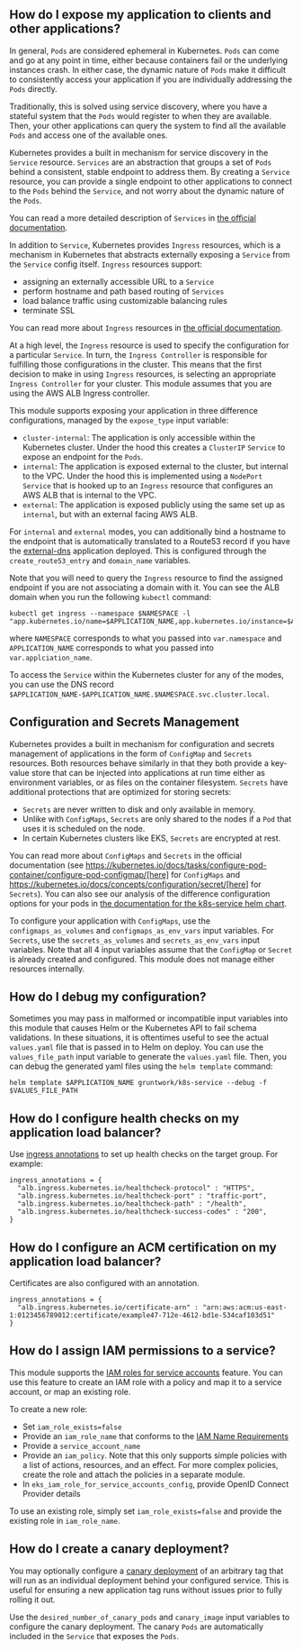 ## How do I expose my application to clients and other applications?

In general, `Pods` are considered ephemeral in Kubernetes. `Pods` can come and go at any point in time, either because
containers fail or the underlying instances crash. In either case, the dynamic nature of `Pods` make it difficult to
consistently access your application if you are individually addressing the `Pods` directly.

Traditionally, this is solved using service discovery, where you have a stateful system that the `Pods` would register
to when they are available. Then, your other applications can query the system to find all the available `Pods` and
access one of the available ones.

Kubernetes provides a built in mechanism for service discovery in the `Service` resource. `Services` are an abstraction
that groups a set of `Pods` behind a consistent, stable endpoint to address them. By creating a `Service` resource, you
can provide a single endpoint to other applications to connect to the `Pods` behind the `Service`, and not worry about
the dynamic nature of the `Pods`.

You can read a more detailed description of `Services` in [the official
documentation](https://kubernetes.io/docs/concepts/services-networking/service/).

In addition to `Service`, Kubernetes provides `Ingress` resources, which is a mechanism in Kubernetes that abstracts
externally exposing a `Service` from the `Service` config itself. `Ingress` resources support:

- assigning an externally accessible URL to a `Service`
- perform hostname and path based routing of `Services`
- load balance traffic using customizable balancing rules
- terminate SSL

You can read more about `Ingress` resources in [the official
documentation](https://kubernetes.io/docs/concepts/services-networking/ingress/).

At a high level, the `Ingress` resource is used to specify the configuration for a particular `Service`. In turn, the
`Ingress Controller` is responsible for fulfilling those configurations in the cluster. This means that the first
decision to make in using `Ingress` resources, is selecting an appropriate `Ingress Controller` for your cluster. This
module assumes that you are using the AWS ALB Ingress controller.

This module supports exposing your application in three difference configurations, managed by the `expose_type` input
variable:

- `cluster-internal`: The application is only accessible within the Kubernetes cluster. Under the hood this creates a
  `ClusterIP` `Service` to expose an endpoint for the `Pods`.
- `internal`: The application is exposed external to the cluster, but internal to the VPC. Under the hood this is
  implemented using a `NodePort` `Service` that is hooked up to an `Ingress` resource that configures an AWS ALB that is
  internal to the VPC.
- `external`: The application is exposed publicly using the same set up as `internal`, but with an external facing AWS
  ALB.

For `internal` and `external` modes, you can additionally bind a hostname to the endpoint that is automatically
translated to a Route53 record if you have the [external-dns](https://github.com/kubernetes-sigs/external-dns)
application deployed. This is configured through the `create_route53_entry` and `domain_name` variables.

Note that you will need to query the `Ingress` resource to find the assigned endpoint if you are not associating a
domain with it. You can see the ALB domain when you run the following `kubectl` command:

```
kubectl get ingress --namespace $NAMESPACE -l "app.kubernetes.io/name=$APPLICATION_NAME,app.kubernetes.io/instance=$APPLICATION_NAME"
```

where `NAMESPACE` corresponds to what you passed into `var.namespace` and `APPLICATION_NAME` corresponds to what you
passed into `var.applciation_name`.

To access the `Service` within the Kubernetes cluster for any of the modes, you can use the DNS record
`$APPLICATION_NAME-$APPLICATION_NAME.$NAMESPACE.svc.cluster.local`.


## Configuration and Secrets Management

Kubernetes provides a built in mechanism for configuration and secrets management of applications in the form of
`ConfigMap` and `Secrets` resources. Both resources behave similarly in that they both provide a key-value store that
can be injected into applications at run time either as environment variables, or as files on the container filesystem.
`Secrets` have additional protections that are optimized for storing secrets:

- `Secrets` are never written to disk and only available in memory.
- Unlike with `ConfigMaps`, `Secrets` are only shared to the nodes if a `Pod` that uses it is scheduled on the node.
- In certain Kubernetes clusters like EKS, `Secrets` are encrypted at rest.

You can read more about `ConfigMaps` and `Secrets` in the official documentation (see
https://kubernetes.io/docs/tasks/configure-pod-container/configure-pod-configmap/[here] for `ConfigMaps` and
https://kubernetes.io/docs/concepts/configuration/secret/[here] for `Secrets`). You can also see our analysis of the
difference configuration options for your pods in [the documentation for the k8s-service helm
chart](https://github.com/gruntwork-io/helm-kubernetes-services/tree/master/charts/k8s-service#how-do-i-set-and-share-configurations-with-the-application).

To configure your application with `ConfigMaps`, use the `configmaps_as_volumes` and `configmaps_as_env_vars` input
variables. For `Secrets`, use the `secrets_as_volumes` and `secrets_as_env_vars` input variables. Note that all 4 input
variables assume that the `ConfigMap` or `Secret` is already created and configured. This module does not manage either
resources internally.

## How do I debug my configuration?

Sometimes you may pass in malformed or incompatible input variables into this module that causes Helm or the Kubernetes
API to fail schema validations. In these situations, it is oftentimes useful to see the actual `values.yaml` file that
is passed in to Helm on deploy. You can use the `values_file_path` input variable to generate the `values.yaml` file.
Then, you can debug the generated yaml files using the `helm template` command:

```
helm template $APPLICATION_NAME gruntwork/k8s-service --debug -f $VALUES_FILE_PATH
```

## How do I configure health checks on my application load balancer?

Use [ingress annotations](https://kubernetes-sigs.github.io/aws-alb-ingress-controller/guide/ingress/annotation/#health-check) to set up health checks on the target group. For example:

```
ingress_annotations = {
  "alb.ingress.kubernetes.io/healthcheck-protocol" : "HTTPS",
  "alb.ingress.kubernetes.io/healthcheck-port" : "traffic-port",
  "alb.ingress.kubernetes.io/healthcheck-path" : "/health",
  "alb.ingress.kubernetes.io/healthcheck-success-codes" : "200",
}
```

## How do I configure an ACM certification on my application load balancer?

Certificates are also configured with an annotation.

```
ingress_annotations = {
  "alb.ingress.kubernetes.io/certificate-arn" : "arn:aws:acm:us-east-1:0123456789012:certificate/example47-712e-4612-bd1e-534caf103d51"
}
```

## How do I assign IAM permissions to a service?

This module supports the [IAM roles for service accounts](https://docs.aws.amazon.com/eks/latest/userguide/iam-roles-for-service-accounts.html) feature. You can use this feature to create an IAM role with a policy and map it to a service account, or map an existing role. 

To create a new role: 

* Set `iam_role_exists=false`
* Provide an `iam_role_name` that conforms to the [IAM Name Requirements](https://docs.aws.amazon.com/IAM/latest/UserGuide/reference_iam-quotas.html)
* Provide a `service_account_name`
* Provide an `iam_policy`. Note that this only supports simple policies with a list of actions, resources, and an effect. For more complex policies, create the role and attach the policies in a separate module.
* In `eks_iam_role_for_service_accounts_config`, provide OpenID Connect Provider details

To use an existing role, simply set `iam_role_exists=false` and provide the existing role in `iam_role_name`.

## How do I create a canary deployment?

You may optionally configure a [canary deployment](https://martinfowler.com/bliki/CanaryRelease.html) of an arbitrary
tag that will run as an individual deployment behind your configured service. This is useful for ensuring a new
application tag runs without issues prior to fully rolling it out.

Use the `desired_number_of_canary_pods` and `canary_image` input variables to configure the canary deployment. The
canary `Pods` are automatically included in the `Service` that exposes the `Pods`.
